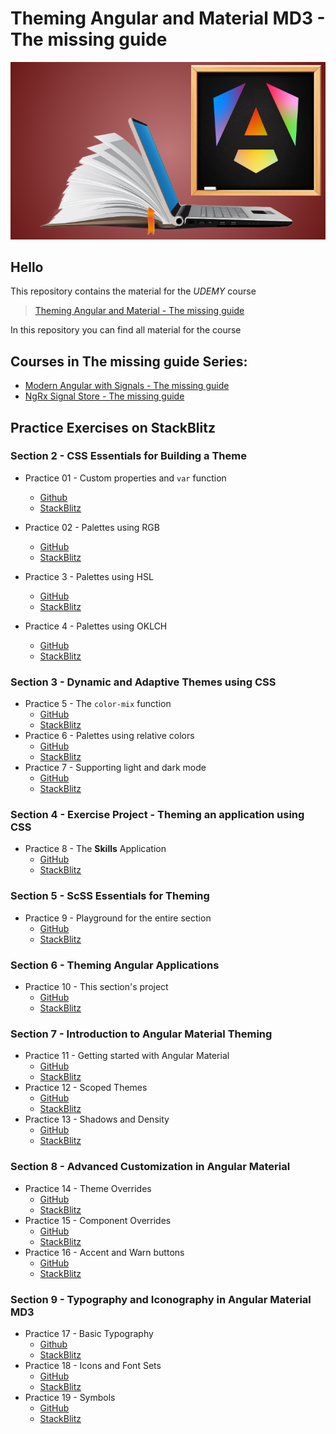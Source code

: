 # Theming Angular and Material MD3 - The missing guide
![thumbnail](./slides/thumbnail.png)

## Hello
This repository contains the material for the *UDEMY* course
> [Theming Angular and Material - The missing guide]()

In this repository you can find all material for the course 

## Courses in **The missing guide** Series:
* [Modern Angular with Signals - The missing guide](https://www.udemy.com/course/modern-angular-with-signals-the-missing-guide/?referralCode=D6E6DCE04E9A41ADC517)
* [NgRx Signal Store - The missing guide](https://www.udemy.com/course/ngrx-signal-store-the-missing-guide/?referralCode=05384AF83051655A1C59)


## Practice Exercises on StackBlitz

### Section 2 - CSS Essentials for Building a Theme

* Practice 01 - Custom properties and `var` function
  * [Github](https://github.com/kobi-hari-udemy/theming-angular-material/tree/main/practice/01.%20fun-with-css-custom-props)
  * [StackBlitz](https://stackblitz.com/fork/github/kobi-hari-udemy/theming-angular-material/tree/main/practice/01.%20fun-with-css-custom-props?title=Custom%20CSS%20Properties&file=README.md)

* Practice 02 - Palettes using RGB
  * [GitHub](https://github.com/kobi-hari-udemy/theming-angular-material/tree/main/practice/02.%20colors-spaces)
  * [StackBlitz](https://stackblitz.com/fork/github/kobi-hari-udemy/theming-angular-material/tree/main/practice/02.%20colors-spaces?title=RGB%20Palette&file=README.md)

* Practice 3 - Palettes using HSL
  * [GitHub](https://github.com/kobi-hari-udemy/theming-angular-material/tree/main/practice/03.%20color-spaces-hsl)
  * [StackBlitz](https://stackblitz.com/fork/github/kobi-hari-udemy/theming-angular-material/tree/main/practice/03.%20color-spaces-hsl?title=HSL%20Palette&file=README.md)

* Practice 4 - Palettes using OKLCH
  * [GitHub](https://github.com/kobi-hari-udemy/theming-angular-material/tree/main/practice/04.%20color-spaces-oklch)
  * [StackBlitz](https://stackblitz.com/fork/github/kobi-hari-udemy/theming-angular-material/tree/main/practice/04.%20color-spaces-oklch?title=OKLCH%20Palette&file=README.md)

### Section 3 - Dynamic and Adaptive Themes using CSS
* Practice 5 - The `color-mix` function
  * [GitHub](https://github.com/kobi-hari-udemy/theming-angular-material/tree/main/practice/05.%20color-spaces-mix-color)
  * [StackBlitz](https://stackblitz.com/fork/github/kobi-hari-udemy/theming-angular-material/tree/main/practice/05.%20color-spaces-mix-color?title=Palettes%20using%20color-mix&file=README.md)
* Practice 6 - Palettes using relative colors
  * [GitHub](https://github.com/kobi-hari-udemy/theming-angular-material/tree/main/practice/06.%20color-spaces-relative-colors)
  * [StackBlitz](https://stackblitz.com/fork/github/kobi-hari-udemy/theming-angular-material/tree/main/practice/06.%20color-spaces-relative-colors?title=Palettes%20using%20relative%20colors&file=README.md)
* Practice 7 - Supporting light and dark mode
  * [GitHub](https://github.com/kobi-hari-udemy/theming-angular-material/tree/main/practice/07.%20color-spaces-schemes)
  * [StackBlitz](https://stackblitz.com/fork/github/kobi-hari-udemy/theming-angular-material/tree/main/practice/07.%20color-spaces-schemes?title=Light%20and%20Dark%20Modes&file=README.md)

### Section 4 - Exercise Project - Theming an application using CSS
* Practice 8 - The **Skills** Application
  * [GitHub](https://github.com/kobi-hari-udemy/theming-angular-material/tree/main/practice/08.%20skills-app-theme)
  * [StackBlitz](https://stackblitz.com/fork/github/kobi-hari-udemy/theming-angular-material/tree/main/practice/08.%20skills-app-theme?title=Theme%20Skills%20App&file=README.md)


### Section 5 - ScSS Essentials for Theming
* Practice 9 - Playground for the entire section
  * [GitHub](https://github.com/kobi-hari-udemy/theming-angular-material/tree/main/practice/09.%20scss-playground)
  * [StackBlitz](https://stackblitz.com/fork/github/kobi-hari-udemy/theming-angular-material/tree/main/practice/09.%20scss-playground?title=ScSS%20Playground&file=scss/styles.scss)

### Section 6 - Theming Angular Applications
* Practice 10 - This section's project
  * [GitHub](https://github.com/kobi-hari-udemy/theming-angular-material/tree/main/practice/10.%20tech-blog-theming)
  * [StackBlitz](https://stackblitz.com/fork/github/kobi-hari-udemy/theming-angular-material/tree/main/practice/10.%20tech-blog-theming?title=Themeable%20Applications&file=README.md)

### Section 7 - Introduction to Angular Material Theming
* Practice 11 - Getting started with Angular Material
  * [GitHub](https://github.com/kobi-hari-udemy/theming-angular-material/tree/main/practice/11.%20material-theming-setup)
  * [StackBlitz](https://stackblitz.com/fork/github/kobi-hari-udemy/theming-angular-material/tree/main/practice/11.%20material-theming-setup?title=Besic%20Theming&file=README.md)
* Practice 12 - Scoped Themes
  * [GitHub](https://github.com/kobi-hari-udemy/theming-angular-material/tree/main/practice/12.%20material-theming-scoped-themes)
  * [StackBlitz](https://stackblitz.com/fork/github/kobi-hari-udemy/theming-angular-material/tree/main/practice/12.%20material-theming-scoped-themes?title=Scoped%20Themes&file=README.md)
* Practice 13 - Shadows and Density
  * [GitHub](https://github.com/kobi-hari-udemy/theming-angular-material/tree/main/practice/13.%20material-theming-density-shadows)
  * [StackBlitz](https://stackblitz.com/fork/github/kobi-hari-udemy/theming-angular-material/tree/main/practice/13.%20material-theming-density-shadows?title=Shadows%20and%20Density&file=README.md)

### Section 8 - Advanced Customization in Angular Material
* Practice 14 - Theme Overrides
  * [GitHub](https://github.com/kobi-hari-udemy/theming-angular-material/tree/main/practice/14.%20material-customization-theme-overrides)
  * [StackBlitz](https://stackblitz.com/fork/github/kobi-hari-udemy/theming-angular-material/tree/main/practice/14.%20material-customization-theme-overrides?title=Theme%20Overrides&file=README.md)
* Practice 15 - Component Overrides
  * [GitHub](https://github.com/kobi-hari-udemy/theming-angular-material/tree/main/practice/15.%20material-customization-component-overrides)
  * [StackBlitz](https://stackblitz.com/fork/github/kobi-hari-udemy/theming-angular-material/tree/main/practice/15.%20material-customization-component-overrides?title=Component%20Overrides&file=README.md)
* Practice 16 - Accent and Warn buttons
  * [GitHub](https://github.com/kobi-hari-udemy/theming-angular-material/tree/main/practice/16.%20material-customization-accent-button)
  * [StackBlitz](https://stackblitz.com/fork/github/kobi-hari-udemy/theming-angular-material/tree/main/practice/16.%20material-customization-accent-button?title=Themed%20Buttons&file=README.md)

### Section 9 - Typography and Iconography in Angular Material MD3
* Practice 17 - Basic Typography
  * [Github](https://github.com/kobi-hari-udemy/theming-angular-material/tree/main/practice/17.%20material-customization-typography)
  * [StackBlitz](https://stackblitz.com/fork/github/kobi-hari-udemy/theming-angular-material/tree/main/practice/17.%20material-customization-typography?title=Basic%20Typography&file=README.md)
* Practice 18 - Icons and Font Sets
  * [GitHub](https://github.com/kobi-hari-udemy/theming-angular-material/tree/main/practice/18.%20material-customization-icons)
  * [StackBlitz](https://stackblitz.com/fork/github/kobi-hari-udemy/theming-angular-material/tree/main/practice/18.%20material-customization-icons?title=Icons%20and%20Font%20Sets&file=README.md)
* Practice 19 - Symbols
  * [GitHub](https://github.com/kobi-hari-udemy/theming-angular-material/tree/main/practice/19.%20material-customization-symbols)
  * [StackBlitz](https://stackblitz.com/fork/github/kobi-hari-udemy/theming-angular-material/tree/main/practice/19.%20material-customization-symbols?title=Symbols%20and%20Font%20Variations&file=README.md)
